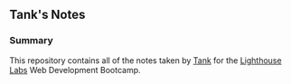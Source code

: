 ## Tank's Notes

### Summary

This repository contains all of the notes taken by [Tank](https://github.com/Tank-Sun) for the [Lighthouse Labs](https://www.lighthouselabs.ca/) Web Development Bootcamp. 
